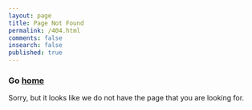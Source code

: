 ```yaml
---
layout: page
title: Page Not Found
permalink: /404.html
comments: false
insearch: false
published: true
---
```



### Go [home](/)

Sorry, but it looks like we do not have the page that you are looking for. 
